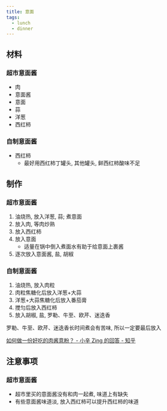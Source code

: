 ```yaml
---
title: 意面
tags:
  - lunch
  - dinner
---
```


## 材料

### 超市意面酱

- 肉
- 意面酱
- 意面
- 蒜
- 洋葱
- 西红柿

### 自制意面酱

- 西红柿
  - 最好用西红柿丁罐头, 其他罐头, 鲜西红柿酸味不足

## 制作

### 超市意面酱

1. 油烧热, 放入洋葱, 蒜; 煮意面
2. 放入肉, 等肉炒熟
3. 放入西红柿
4. 放入意面
   - 适量在锅中倒入煮面水有助于给意面上裹酱
5. 逐次放入意面酱, 盐, 胡椒

### 自制意面酱

1. 油烧热, 放入肉粒
2. 肉粒焦糖化后放入洋葱+大蒜
3. 洋葱+大蒜焦糖化后放入番茄膏
4. 搅匀后放入西红柿
5. 放入胡椒, 盐, 罗勒、牛至、欧芹、迷迭香

罗勒、牛至、欧芹、迷迭香长时间煮会有苦味, 所以一定要最后放入

[如何做一份好吃的肉酱意粉？ - 小辛 Zing 的回答 - 知乎](https://www.zhihu.com/question/31601587/answer/103183953)

## 注意事项

### 超市意面酱

- 超市里买的意面酱没有和肉一起煮, 味道上有缺失
- 有些意面酱味道淡, 放入西红柿可以提升西红柿的味道

